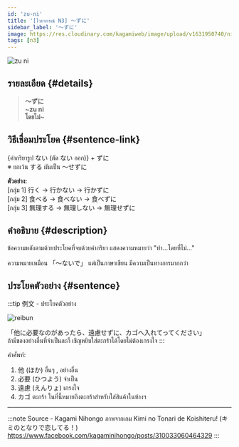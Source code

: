 ```yaml
---
id: 'zu-ni'
title: '[ไวยากรณ์ N3] ～ずに'
sidebar_label: '～ずに'
image: https://res.cloudinary.com/kagamiweb/image/upload/v1631950740/nihongo/grammar/n3/reibun/zu-ni.jpg
tags: [n3]
---
```


![zu ni](https://res.cloudinary.com/kagamiweb/image/upload/v1631720715/nihongo/grammar/n3/zu-ni.png)

## รายละเอียด {#details}

> **～ずに**  
> **~zu ni**  
> **โดยไม่~**

## วิธีเชื่อมประโยค {#sentence-link}

{คำกริยารูป ない (ตัด ない ออก)} + ずに  
※ ยกเว้น する ผันเป็น ～せずに

**ตัวอย่าง:**  
[กลุ่ม 1] 行く → 行かない → 行かずに  
[กลุ่ม 2] 食べる → 食べない → 食べずに  
[กลุ่ม 3] 無理する → 無理しない → 無理せずに

## คำอธิบาย {#description}

ข้อความหลังตามด้วยประโยคที่จบด้วยคำกริยา แสดงความหมายว่า "ทำ...โดยที่ไม่..."

ความหมายเหมือน 「〜ないで」 แต่เป็นภาษาเขียน มีความเป็นทางการมากกว่า

## ประโยคตัวอย่าง {#sentence}

:::tip 例文 - ประโยคตัวอย่าง

![reibun](https://res.cloudinary.com/kagamiweb/image/upload/v1631950740/nihongo/grammar/n3/reibun/zu-ni.jpg)

「他に必要なのがあったら、遠慮せずに、カゴへ入れてってください」  
ถ้ามีของอย่างอื่นที่จำเป็นละก็ เชิญหยิบใส่ตะกร้าได้โดยไม่ต้องเกรงใจ
:::

คำศัพท์:
1. 他 (ほか) อื่นๆ , อย่างอื่น
2. 必要 (ひつよう) จำเป็น
3. 遠慮 (えんりょ) เกรงใจ
4. カゴ ตะกร้า ในที่นี้หมายถึงตะกร้าสำหรับใส่สินค้าในห้างฯ

---
:::note Source - Kagami Nihongo
ภาพจากเกม Kimi no Tonari de Koishiteru! (キミのとなりで恋してる！)  
https://www.facebook.com/kagaminihongo/posts/310033060464329
:::